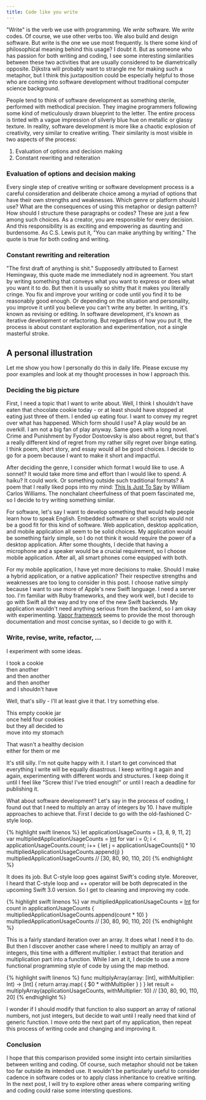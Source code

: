```yaml
---
title: Code like you write
---
```


"Write" is the verb we use with programming. We *write* software. We *write*
codes. Of course, we use other verbs too. We also build and design software.
But write is the one we use most frequently. Is there some kind of
philosophical meaning behind this usage? I doubt it. But as someone who has
passion for both writing and coding, I see some interesting similarities
between these two activities that are usually considered to be diametrically
opposite. Dijkstra will probably want to strangle me for making such
a metaphor, but I think this juxtaposition could be especially helpful to those
who are coming into software development without traditional computer science
background.

<!--more-->

People tend to think of software development as something sterile, performed
with methodical precision. They imagine programmers following some kind of
meticulously drawn blueprint to the letter. The entire process is tinted
with a vague impression of silverly blue hue on metallic or glassy texture. In
reality, software development is more like a chaotic explosion of creativity,
very similar to creative writing. Their similarity is most visible in two
aspects of the process:

1. Evaluation of options and decision making
2. Constant rewriting and reiteration

### Evaluation of options and decision making

Every single step of creative writing or software development process is
a careful consideration and deliberate choice among a myriad of options that
have their own strengths and weaknesses. Which genre or platform should I use?
What are the consequences of using this metaphor or design pattern? How should
I structure these paragraphs or codes? These are just a few among such choices.
As a creator, you are responsible for every decision. And this responsibility
is as exciting and empowering as daunting and burdensome. As C.S. Lewis put it,
"You can make anything by writing." The quote is true for both coding and
writing.

### Constant rewriting and reiteration

"The first draft of anything is shit." Supposedly attributed to Earnest
Hemingway, this quote made me immediately nod in agreement. You start by
writing something that conveys what you want to express or does what you want
it to do. But then it is usually so shitty that it makes you literally cringe.
You fix and improve your writing or code until you find it to be reasonably
good enough. Or depending on the situation and personality, you improve it
until you believe you can't write any better. In writing, it's known as
revising or editing. In software development, it's known as iterative
development or refactoring. But regardless of how you put it, the process is
about constant exploration and experimentation, not a single masterful stroke. 

## A personal illustration

Let me show you how I personally do this in daily life. Please excuse my poor
examples and look at my thought processes in how I approach this.

### Deciding the big picture

First, I need a topic that I want to write about. Well, I think I shouldn't
have eaten that chocolate cookie today - or at least should have stopped at
eating just three of them. I ended up eating four. I want to convey my regret
over what has happened. Which form should I use? A play would be an overkill.
I am not a big fan of play anyway. Same goes with a long novel. Crime and
Punishment by Fyodor Dostoevsky is also about regret, but that's a really
different kind of regret from my rather silly regret over binge eating. I think
poem, short story, and essay would all be good choices. I decide to go for
a poem because I want to make it short and impactful.

After deciding the genre, I consider which format I would like to use.
A sonnet? It would take more time and effort than I would like to spend.
A haiku? It could work. Or something outside such traditional formats? A poem
that I really liked pops into my mind: <a
href="https://www.poets.org/poetsorg/poem/just-say">This Is Just To Say</a> by
William Carlos Williams. The nonchalant cheerfulness of that poem fascinated
me, so I decide to try writing something similar. 

For software, let's say I want to develop something that would help people
learn how to speak English. Embedded software or shell scripts would not be
a good fit for this kind of software. Web application, desktop application, and
mobile application all seem to be solid choices. My application would be
something fairly simple, so I do not think it would require the power of
a desktop application. After some thoughts, I decide that having a microphone
and a speaker would be a crucial requirement, so I choose mobile application.
After all, all smart phones come equipped with both. 

For my mobile application, I have yet more decisions to make. Should I make
a hybrid application, or a native application? Their respective strengths and
weaknesses are too long to consider in this post. I choose native simply
because I want to use more of Apple's new Swift language. I need a server too.
I'm familiar with Ruby frameworks, and they work well, but I decide to go with
Swift all the way and try one of the new Swift backends. My application
wouldn't need anything serious from the backend, so I am okay with
experimenting. <a href="http://qutheory.io">Vapor framework</a> seems to
provide the most thorough documentation and most concise syntax, so I decide to
go with it. 

### Write, revise, write, refactor, ... 

I experiment with some ideas.

I took a cookie  
then another  
and then another  
and then another  
and I shouldn't have  

Well, that's silly - I'll at least give it that. I try something else. 

This empty cookie jar  
once held four cookies  
but they all decided to  
move into my stomach  

That wasn't a healthy decision  
either for them or me

It's still silly. I'm not quite happy with it. I start to get convinced that
everything I write will be equally disastrous. I keep writing it again and
again, experimenting with different words and structures. I keep doing it until
I feel like "Screw this! I've tried enough!" or until I reach a deadline for
publishing it. 

What about software development? Let's say in the process of coding, I found
out that I need to multiply an array of integers by 10. I have multiple
approaches to achieve that. First I decide to go with the old-fashioned C-style
loop.

{% highlight swift linenos %}
let applicationUsageCounts = [3, 8, 9, 11, 2]
var multipliedApplicationUsageCounts = [Int]()
for var i = 0; i < applicationUsageCounts.count; i++ {
  let j = applicationUsageCounts[i] * 10
  multipliedApplicationUsageCounts.append(j)
}
multipliedApplicationUsageCounts // [30, 80, 90, 110, 20]
{% endhighlight %}

It does its job. But C-style loop goes against Swift's coding style. Moreover,
I heard that C-style loop and ++ operator will be both deprecated in the
upcoming Swift 3.0 version. So I get to cleaning and improving my code.

{% highlight swift linenos %}
var multipliedApplicationUsageCounts = [Int]()
for count in applicationUsageCounts {
  multipliedApplicationUsageCounts.append(count * 10)
}
multipliedApplicationUsageCounts // [30, 80, 90, 110, 20]
{% endhighlight %}

This is a fairly standard iteration over an array. It does what I need it to
do. But then I discover another case where I need to multiply an array of
integers, this time with a different multiplier. I extract that iteration and
multiplication part into a function. While I am at it, I decide to use a more
functional programming style of code by using the map method. 

{% highlight swift linenos %}
func multiplyArray(array: [Int], withMultiplier: Int) -> [Int] {
    return array.map( { $0 * withMultiplier } )
}
let result = multiplyArray(applicationUsageCounts, withMultiplier: 10) // [30, 80, 90,
    110, 20]
{% endhighlight %}

I wonder if I should modify that function to also support an array of rational
numbers, not just integers, but decide to wait until I really need that kind of
generic function. I move onto the next part of my application, then repeat this
process of writing code and changing and improving it. 

### Conclusion

I hope that this comparison provided some insight into certain similarities
between writing and coding. Of course, such metaphor should not be taken too
far outside its intended use. It wouldn't be particularly useful to consider
cadence in software codes or to apply class inheritance to creative writing. In
the next post, I will try to explore other areas where comparing writing and
coding could raise some intersting questions.
